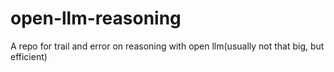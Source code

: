 # open-llm-reasoning
A repo for trail and error on reasoning with open llm(usually not that big, but efficient)
